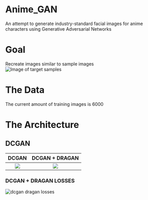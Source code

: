 # Anime_GAN
An attempt to generate industry-standard facial images for anime characters using Generative Adversarial Networks

# Goal
Recreate images similar to sample images  
![Image of target samples](https://github.com/Pie31415/Anime_GAN/blob/master/imgs/goal.png)

# The Data
The current amount of training images is 6000

# The Architecture
## DCGAN
**DCGAN**                          | **DCGAN + DRAGAN**
:---:                                | :---:
<img src="./imgs/dcgan_result.gif"> | <img src="./imgs/dcgan_dragan_result.gif">


### DCGAN + DRAGAN LOSSES   
![dcgan dragan losses](https://github.com/Pie31415/Anime_GAN/blob/master/imgs/dcgan_dragan_losses.png)
